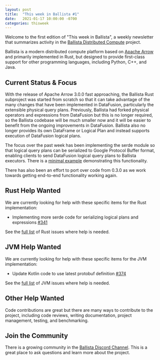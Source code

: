 ```yaml
---
layout: post
title:  "This week in Ballista #1"
date:   2021-01-17 10:00:00 -0700
categories: thisweek
---
```


Welcome to the first edition of "This week in Ballista", a weekly newsletter that summarizes activity in the 
[Ballista Distributed Compute](https://github.com/ballista-compute/ballista) project.

Ballista is a modern distributed compute platform based on [Apache Arrow](https://arrow.apache.org/) and primarily 
implemented in Rust, but designed to provide first-class support for other programming languages, including Python, 
C++, and Java.

## Current Status & Focus

With the release of Apache Arrow 3.0.0 fast approaching, the Ballista Rust subproject was started from scratch so 
that it can take advantage of the many changes that have been implemented in DataFusion, particularly the extensible 
physical query plans. Previously, Ballista had forked physical operators and expressions from DataFusion but this is 
no longer required, so the Ballista codebase will be much smaller now and it will be easier to benefit from the 
ongoing improvements in DataFusion. Ballista also no longer provides its own DataFrame or Logical Plan and instead
supports execution of DataFusion logical plans.

The focus over the past week has been implementing the serde module so that logical query plans can be serialized to
Google Protocol Buffer format, enabling clients to send DataFusion logical query plans to Ballista executors. There is
a [minimal example](https://github.com/ballista-compute/ballista/blob/main/rust/ballista/examples/client.rs) 
demonstrating this functionality.

There has also been an effort to port over code from 0.3.0 as we work towards getting end-to-end functionality working
again.

## Rust Help Wanted

We are currently looking for help with these specific items for the Rust implementation:

- Implementing more serde code for serializing logical plans and expressions [#341](https://github.com/ballista-compute/ballista/issues/341)

See the [full list](https://github.com/ballista-compute/ballista/issues?q=is%3Aopen+label%3A%22help+wanted%22+label%3Arust) 
of Rust issues where help is needed.

## JVM Help Wanted

We are currently looking for help with these specific items for the JVM implementation:

- Update Kotlin code to use latest protobuf definition [#374](https://github.com/ballista-compute/ballista/issues/374)

See the [full list](https://github.com/ballista-compute/ballista/issues?q=is%3Aopen+label%3A%22help+wanted%22+label%3Ajvm) 
of JVM issues where help is needed.

## Other Help Wanted

Code contributions are great but there are many ways to contribute to the project, including code reviews, writing
documentation, project management, testing, and benchmarking.

## Join the Community

There is a growing community in the [Ballista Discord Channel](https://discord.gg/95PMxSk). This is a great place to
ask questions and learn more about the project.